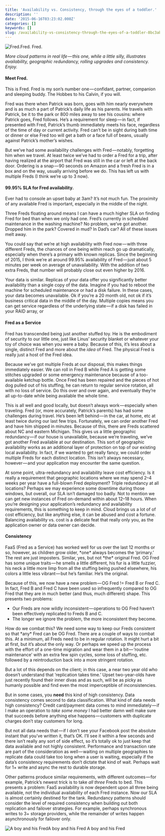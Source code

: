 ```yaml
---
title: 'Availability vs. Consistency, through the eyes of a toddler.'
description: ''
date: '2015-06-16T03:23:02.000Z'
categories: []
keywords: []
slug: /availability-vs-consistency-through-the-eyes-of-a-toddler-8bc3abdfd9c
---
```


![Fred.Fred.](/img/0_5Cg24j-6Z0Doy7gs.jpg)
Fred.

_More cloud patterns in real life — this one, while a little silly, illustrates availability, geographic redundancy, rolling upgrades and consistency. Enjoy._

#### Meet Fred.

This is Fred. Fred is my son’s number one — confidant, partner, companion and sleeping buddy. The Hobbes to his Calvin, if you will.

Fred was there when Patrick was born, goes with him nearly everywhere and is as much a part of Patrick’s daily life as his parents. He travels with Patrick, be it to the park or 800 miles away to see his cousins: where Patrick goes, Fred follows. He’s a requirement for sleep — in fact, if presented with Fred, Patrick’s thumb immediately meets his face, regardless of the time of day or current activity. Fred can’t be in sight during bath time or dinner or else Fred too will get a bath or a face full of beans, usually against Patrick’s mother’s wishes.

But we’ve had some availability challenges with Fred — notably, forgetting him when we travel. At least twice we’ve had to order a Fred for a trip, after having realized at the airport that Fred was still in the car or left at the back door. Ordering is a snap — 90 seconds on Amazon and a fresh Fred is in a box and on the way, usually arriving before we do. This has left us with multiple Freds (I think we’re up to 3 now).

#### 99.95% SLA for Fred availability.

Ever had to console an upset baby at 3am? It’s not much fun. The proximity of any available Fred is important, especially in the middle of the night.

Three Freds floating around means I can have a much higher SLA on finding Fred for bed than when we only had one. Fred’s currently in scheduled maintenance in the washing machine? No problem, we’ve got another. Dropped him in the park? Covered in mud? In Dad’s car? All of these issues melt away.

You could say that we’re at high availability with Fred now — with three different Freds, the chances of one being within reach go up dramatically, especially when there’s a primary with known replicas. Since the beginning of 2015, I think we’re at around 99.95% availability of Fred — just about 5 minutes per week on average of unavailability. With the addition of two extra Freds, that number will probably close out even higher by 2016.

Your data is similar. Replicas of your data offer you significantly better availability than a single copy of the data. Imagine if you had to reboot the machine for scheduled maintenance or had a disk failure. In these cases, your data becomes unavailable. Ok if you’re a 20 month old, not ok if it’s business critical data in the middle of the day. Multiple copies means you can get service regardless of the underlying state — if a disk has failed in your RAID array, or

#### Fred as a Service

Fred has transcended being just another stuffed toy. He is the embodiment of security to our little one, just like Linus’ security blanket or whatever your toy of choice was when you were a baby. Because of this, it’s less about a single, distinct Fred and more about the _idea_ of Fred. The physical Fred is really just a host of the Fred idea.

Because we’ve got multiple Freds at our disposal, this makes things immediately easier. We can roll in Fred B while Fred A is getting some stitches upgraded or some emergency maintenance because of a too-available ketchup bottle. Once Fred has been repaired and the pieces of hot dog pulled out of his stuffing, he can return to regular service rotation, all with no loss of service. Do this over and over again, and eventually they’re all up-to-date while being available the whole time.

This is all well and good locally, but doesn’t always work — especially when traveling. Fred (or, more accurately, Patrick’s parents) has had some challenges during travel. He’s been left behind — in the car, at home, etc at least twice during our last few trips. Fortunately, we can order another Fred and have him shipped in minutes. Because of this, there are Freds scattered about NC and eastern Michigan. This gives us a little geographic redundancy — if our house is unavailable, because we’re traveling, we’ve got another Fred available at our destination. This sort of geographic availability works as an additional layer of protection on top of our existing local availability. In fact, if we wanted to get really fancy, we could order multiple Freds for each distinct location. This isn’t always necessary, however — and your application may encounter the same question.

At some point, ultra-redundancy and availability leave cost efficiency. Is it really a requirement that geographic locations where we may spend 2–4 weeks per year have a full-blown Fred deployment? Triple redundancy at all locations? Perhaps we may experience some downtime during those windows, but overall, our SLA isn’t damaged too badly. Not to mention we can get new instances of Fred on-demand within about 12–18 hours. When you’re designing your application’s redundancy and availability requirements, this is something to keep in mind. Cloud brings us a lot of of cost efficiency, but like anything else, it can be abused and cost a fortune. Balancing availability vs. cost is a delicate feat that really only you, as the application owner or data owner can decide.

#### Consistency

FaaS (Fred as a Service) has worked well for us over the last 12 months or so, however, as children grow older, \*one\* always becomes the ‘primary.’ The rest are just imposters. Similar, yes, but not \*the\* original Fred. OG Fred has some unique traits — he smells a little different, his fur is a little fuzzier, his neck a little more limp from all the stuffing being pushed elsewhere, his colors a little less vibrant — but he’s familiar. He’s the original.

Because of this, we now have a new problem — OG Fred != Fred B or Fred C. In fact, Fred B and Fred C have been used so infrequently compared to OG Fred that they are in much better (and thus, much different) shape. This presents two problems:

*   Our Freds are now wildly inconsistent — operations to OG Fred haven’t been effectively replicated to Freds B and C.
*   The longer we ignore the problem, the more inconsistent they become.

How do we combat this? We need some way to keep our Freds consistent so that \*any\* Fred can be OG Fred. There are a couple of ways to combat this. At a minimum, all Freds need to be in regular rotation. It might hurt a bit at first, but it’s about the only way. Or perhaps we speed up the process with the effort of a one-time migration and wear them in a bit — ‘routine maintenance’ with an extra few spin cycles, some loss of stuffing, etc. followed by a reintroduction back into a more stringent rotation.

But a lot of this depends on the client; in this case, a near two year old who doesn’t understand that ‘replication takes time.’ Upset two-year-olds have just recently found their inner divas and as such, will be as picky as humanly possible and find even the most imperceptible of inconsistencies.

But in some cases, you **need** this kind of high consistency. Data consistency comes second to data classification. What kind of data needs high consistency? Credit card/payment data comes to mind immediately — if I make an operation to _take some money_ I had better damn well make sure that succeeds before anything else happens — customers with duplicate charges don’t stay customers for long.

But not all data needs that — if I don’t see your Facebook post the absolute instant that you’ve written it, that’s OK. I’ll see it within a few seconds and there isn’t really any sort of side effect, so it’s totally ok to just keep that data available and not highly consistent. Performance and transaction rate are part of the consideration as well — waiting on multiple geographies to replicate data could take too long when a user is waiting, especially if the data’s consistency requirements don’t dictate that kind of wait. Perhaps wait for 1+ write and async the rest to durable storage.

Other patterns produce similar requirements, with different outcomes — for example, Patrick’s newest trick is to take _all three_ Freds to bed. This presents a problem: FaaS availability is now dependent upon all three being available, not the individual availability of each Fred instance. Now our SLA is almost certainly destined for the tank. Redundancy patterns should consider the level of required consistency when building out both replication and failover strategies. For example, perhaps synchronous writes to 3+ storage providers, while the remainder of writes happen asynchronously for failover only.

![A boy and his FredA boy and his Fred](/img/0_-Wd2MOeI8rmwAUxo.jpg)
A boy and his Fred